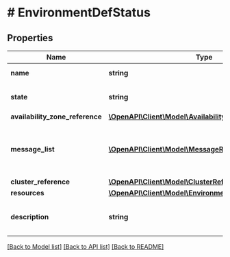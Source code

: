 # # EnvironmentDefStatus

## Properties

Name | Type | Description | Notes
------------ | ------------- | ------------- | -------------
**name** | **string** | environment Name. |
**state** | **string** | The state of the environment. | [optional]
**availability_zone_reference** | [**\OpenAPI\Client\Model\AvailabilityZoneReference**](AvailabilityZoneReference.md) |  | [optional]
**message_list** | [**\OpenAPI\Client\Model\MessageResource[]**](MessageResource.md) | Any error messages for the environment, if in an error state. | [optional]
**cluster_reference** | [**\OpenAPI\Client\Model\ClusterReference**](ClusterReference.md) |  | [optional]
**resources** | [**\OpenAPI\Client\Model\EnvironmentResourcesDefStatus**](EnvironmentResourcesDefStatus.md) |  |
**description** | **string** | A description for environment. | [optional]

[[Back to Model list]](../../README.md#models) [[Back to API list]](../../README.md#endpoints) [[Back to README]](../../README.md)
